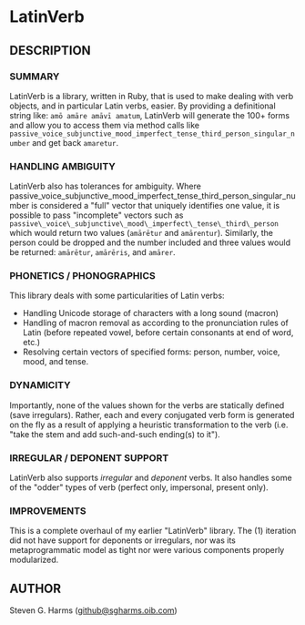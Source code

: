 # LatinVerb

## DESCRIPTION

### SUMMARY

LatinVerb is a library, written in Ruby, that is used to make dealing with
verb objects, and in particular Latin verbs, easier.  By providing a
definitional string like: `amō amāre amāvī amatum`, LatinVerb will generate
the 100+ forms and allow you to access them via method calls like
`passive_voice_subjunctive_mood_imperfect_tense_third_person_singular_number`
and get back `amaretur`.  

### HANDLING AMBIGUITY

LatinVerb also has tolerances for ambiguity.  Where
passive\_voice\_subjunctive\_mood\_imperfect\_tense\_third\_person\_singular\_number
is considered a "full" vector that uniquely identifies one value, it is
possible to pass "incomplete" vectors such as
`passive\_voice\_subjunctive\_mood\_imperfect\_tense\_third\_person` which
would return two values (`amārētur` and `amārentur`).  Similarly, the person
could be dropped and the number included and three values would be returned:
`amārētur`, `amārēris`, and `amārer`.

### PHONETICS / PHONOGRAPHICS

This library deals with some particularities of Latin verbs:

* Handling Unicode storage of characters with a long sound (macron)
* Handling of macron removal as according to the pronunciation rules of Latin
  (before repeated vowel, before certain consonants at end of word, etc.) 
* Resolving certain vectors of specified forms: person, number, voice, mood, and
tense.

### DYNAMICITY

Importantly, none of the values shown for the verbs are statically defined
(save irregulars).  Rather, each and every conjugated verb form is generated on
the fly as a result of applying a heuristic transformation to the verb (i.e.
"take the stem and add such-and-such ending(s) to it").

### IRREGULAR / DEPONENT SUPPORT

LatinVerb also supports *irregular* and *deponent* verbs.  It also handles
some of the "odder" types of verb (perfect only, impersonal, present only).  

### IMPROVEMENTS

This is a complete overhaul of my earlier "LatinVerb" library.  The (1)
iteration did not have support for deponents or irregulars, nor was its
metaprogrammatic model as tight nor were various components properly
modularized.


## AUTHOR

Steven G. Harms (github@sgharms.oib.com)
